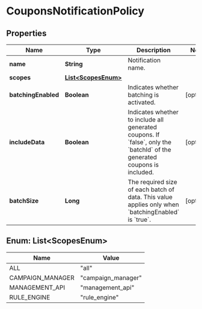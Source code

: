 

# CouponsNotificationPolicy

## Properties

Name | Type | Description | Notes
------------ | ------------- | ------------- | -------------
**name** | **String** | Notification name. | 
**scopes** | [**List&lt;ScopesEnum&gt;**](#List&lt;ScopesEnum&gt;) |  | 
**batchingEnabled** | **Boolean** | Indicates whether batching is activated. |  [optional]
**includeData** | **Boolean** | Indicates whether to include all generated coupons. If &#x60;false&#x60;, only the &#x60;batchId&#x60; of the generated coupons is included. |  [optional]
**batchSize** | **Long** | The required size of each batch of data. This value applies only when &#x60;batchingEnabled&#x60; is &#x60;true&#x60;. |  [optional]



## Enum: List&lt;ScopesEnum&gt;

Name | Value
---- | -----
ALL | &quot;all&quot;
CAMPAIGN_MANAGER | &quot;campaign_manager&quot;
MANAGEMENT_API | &quot;management_api&quot;
RULE_ENGINE | &quot;rule_engine&quot;



